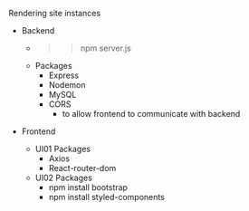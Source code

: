 Rendering site instances

- Backend
    - >> npm server.js
    - Packages
        - Express
        - Nodemon
        - MySQL
        - CORS
            - to allow frontend to communicate with backend

- Frontend
    - UI01 Packages
        - Axios
        - React-router-dom
    - UI02 Packages
        - npm install bootstrap
        - npm install styled-components